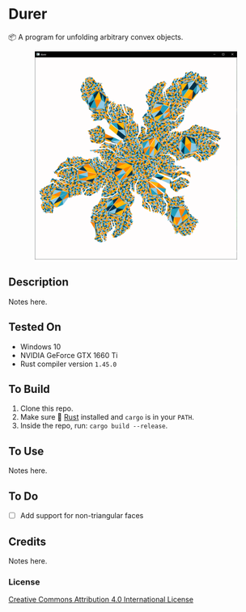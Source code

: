 # Durer
📦 A program for unfolding arbitrary convex objects. 

<p align="center">
  <img src="https://raw.githubusercontent.com/mwalczyk/durer/master/screenshots/screenshot.png" alt="screenshot" width="400" height="auto"/>
</p>

## Description
Notes here.

## Tested On
- Windows 10
- NVIDIA GeForce GTX 1660 Ti
- Rust compiler version `1.45.0`

## To Build
1. Clone this repo.
2. Make sure 🦀 [Rust](https://www.rust-lang.org/en-US/) installed and `cargo` is in your `PATH`.
3. Inside the repo, run: `cargo build --release`.

## To Use
Notes here.

## To Do
- [ ] Add support for non-triangular faces

## Credits
Notes here.

### License
[Creative Commons Attribution 4.0 International License](https://creativecommons.org/licenses/by/4.0/)
